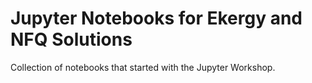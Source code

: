 # Jupyter Notebooks for Ekergy and NFQ Solutions #

Collection of notebooks that started with the Jupyter Workshop.

